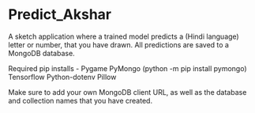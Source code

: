 # Predict_Akshar

A sketch application where a trained model predicts a (Hindi language) letter or number, that you have drawn. All predictions are saved to a MongoDB database.

Required pip installs -
Pygame
PyMongo (python -m pip install pymongo)
Tensorflow
Python-dotenv
Pillow

Make sure to add your own MongoDB client URL, as well as the database and collection names that you have created.
